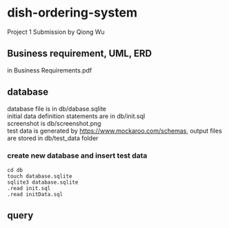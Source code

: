 # dish-ordering-system
Project 1 Submission by Qiong Wu

## Business requirement, UML, ERD
in Business Requirements.pdf

## database 
database file is in db/dabase.sqlite <br />
initial data definition statements are in db/init.sql <br />
screenshot is db/screenshot.png <br />
test data is generated by https://www.mockaroo.com/schemas, output files are stored in db/test_data folder <br />

### create new database and insert test data
```
cd db
touch database.sqlite
sqlite3 database.sqlite
.read init.sql
.read initData.sql
```

## query
